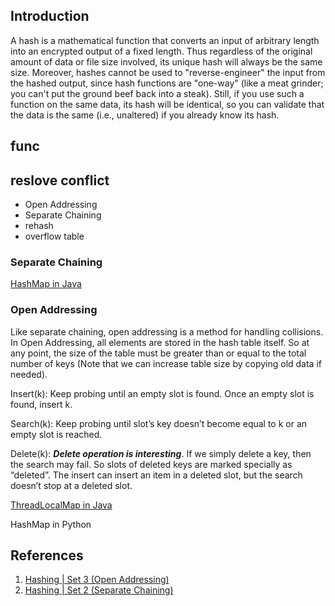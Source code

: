 ## Introduction

A hash is a mathematical function that converts an input of arbitrary length into an encrypted output of a fixed length. Thus regardless of the original amount of data or file size involved, its unique hash will always be the same size. Moreover, hashes cannot be used to "reverse-engineer" the input from the hashed output, since hash functions are "one-way" (like a meat grinder; you can't put the ground beef back into a steak). Still, if you use such a function on the same data, its hash will be identical, so you can validate that the data is the same (i.e., unaltered) if you already know its hash.



## func







## reslove conflict



- Open Addressing
- Separate Chaining
- rehash
- overflow table

### Separate Chaining

[HashMap in Java](/docs/CS/Java/JDK/Collection/Map.md?id=hash)





### Open Addressing



Like separate chaining, open addressing is a method for handling collisions. In Open Addressing, all elements are stored in the hash table itself. So at any point, the size of the table must be greater than or equal to the total number of keys (Note that we can increase table size by copying old data if needed). 

Insert(k): Keep probing until an empty slot is found. Once an empty slot is found, insert k. 

Search(k): Keep probing until slot’s key doesn’t become equal to k or an empty slot is reached. 

Delete(k): ***Delete operation is interesting***. If we simply delete a key, then the search may fail. So slots of deleted keys are marked specially as “deleted”. 
The insert can insert an item in a deleted slot, but the search doesn’t stop at a deleted slot. 





[ThreadLocalMap in Java](/docs/CS/Java/JDK/Concurrency/ThreadLocal.md?id=hash)



HashMap in Python



## References

1. [Hashing | Set 3 (Open Addressing)](https://www.geeksforgeeks.org/hashing-set-3-open-addressing/)
2. [Hashing | Set 2 (Separate Chaining)](https://www.geeksforgeeks.org/hashing-set-2-separate-chaining/)

